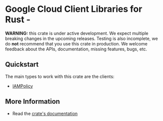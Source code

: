 # Google Cloud Client Libraries for Rust - 

<!-- Code generated by sidekick. DO NOT EDIT. -->

**WARNING:** this crate is under active development. We expect multiple breaking
changes in the upcoming releases. Testing is also incomplete, we do **not**
recommend that you use this crate in production. We welcome feedback about the
APIs, documentation, missing features, bugs, etc.



## Quickstart

The main types to work with this crate are the clients:

* [IAMPolicy](https://docs.rs/iam-v1-golden-protobuf/latest/iam-v1-golden-protobuf/client/struct.IAMPolicy.html)

## More Information

* Read the [crate's documentation](https://docs.rs/iam-v1-golden-protobuf/latest/iam-v1-golden-protobuf)
